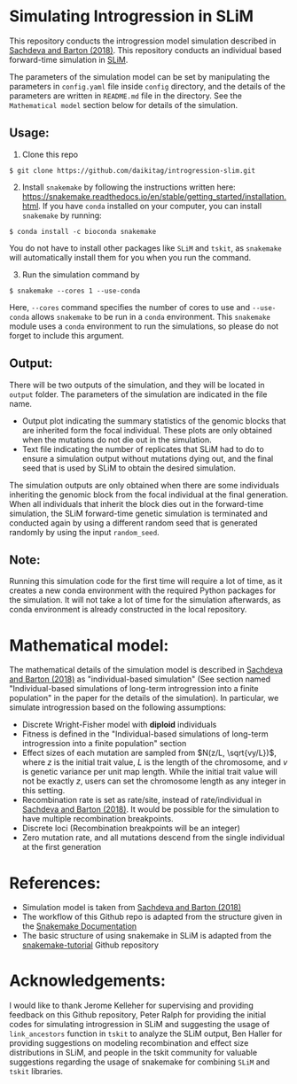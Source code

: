 # Simulating Introgression in SLiM

This repository conducts the introgression model simulation described in [Sachdeva and Barton (2018)](https://doi.org/10.1534/genetics.118.301018). This repository conducts an individual based forward-time simulation in [SLiM](https://messerlab.org/slim/).

The parameters of the simulation model can be set by manipulating the parameters in `config.yaml` file inside `config` directory, and the details of the parameters are written in `README.md` file in the directory. See the `Mathematical model` section below for details of the simulation.

## Usage:

1. Clone this repo

```
$ git clone https://github.com/daikitag/introgression-slim.git
```

2. Install `snakemake` by following the instructions written here: https://snakemake.readthedocs.io/en/stable/getting_started/installation.html. If you have `conda` installed on your computer, you can install `snakemake` by running:

```
$ conda install -c bioconda snakemake
```
You do not have to install other packages like `SLiM` and `tskit`, as `snakemake` will automatically install them for you when you run the command.

3. Run the simulation command by

```
$ snakemake --cores 1 --use-conda
```

Here, `--cores` command specifies the number of cores to use and `--use-conda` allows `snakemake` to be run in a `conda` environment. This `snakemake` module uses a `conda` environment to run the simulations, so please do not forget to include this argument.

## Output:

There will be two outputs of the simulation, and they will be located in `output` folder. The parameters of the simulation are indicated in the file name.

- Output plot indicating the summary statistics of the genomic blocks that are inherited form the focal individual. These plots are only obtained when the mutations do not die out in the simulation.
- Text file indicating the number of replicates that SLiM had to do to ensure a simulation output without mutations dying out, and the final seed that is used by SLiM to obtain the desired simulation.

The simulation outputs are only obtained when there are some individuals inheriting the genomic block from the focal individual at the final generation. When all individuals that inherit the block dies out in the forward-time simulation, the SLiM forward-time genetic simulation is terminated and conducted again by using a different random seed that is generated randomly by using the input `random_seed`.

## Note:

Running this simulation code for the first time will require a lot of time, as it creates a new conda environment with the required Python packages for the simulation. It will not take a lot of time for the simulation afterwards, as conda environment is already constructed in the local repository.

# Mathematical model:

The mathematical details of the simulation model is described in [Sachdeva and Barton (2018)](https://doi.org/10.1534/genetics.118.301018) as "individual-based simulation" (See section named "Individual-based simulations of long-term introgression into a finite population" in the paper for the details of the simulation). In particular, we simulate introgression based on the following assumptions:

- Discrete Wright-Fisher model with **diploid** individuals
- Fitness is defined in the "Individual-based simulations of long-term introgression into a finite population" section
- Effect sizes of each mutation are sampled from $N(z/L, \sqrt{vy/L})$, where $z$ is the initial trait value, $L$ is the length of the chromosome, and $v$ is genetic variance per unit map length. While the initial trait value will not be exactly $z$, users can set the chromosome length as any integer in this setting.
- Recombination rate is set as rate/site, instead of rate/individual in [Sachdeva and Barton (2018)](https://doi.org/10.1534/genetics.118.301018). It would be possible for the simulation to have multiple recombination breakpoints.
- Discrete loci (Recombination breakpoints will be an integer)
- Zero mutation rate, and all mutations descend from the single individual at the first generation


# References:

- Simulation model is taken from [Sachdeva and Barton (2018)](https://doi.org/10.1534/genetics.118.301018)
- The workflow of this Github repo is adapted from the structure given in the [Snakemake Documentation](https://snakemake.readthedocs.io/en/stable/snakefiles/deployment.html#using-and-combining-pre-exising-workflows)
- The basic structure of using snakemake in SLiM is adapted from the [snakemake-tutorial](https://github.com/vsbuffalo/snakemake-tutorial/tree/master) Github repository

# Acknowledgements:

I would like to thank Jerome Kelleher for supervising and providing feedback on this Github repository, Peter Ralph for providing the initial codes for simulating introgression in SLiM and suggesting the usage of `link_ancestors` function in `tskit` to analyze the SLiM output, Ben Haller for providing suggestions on modeling recombination and effect size distributions in SLiM, and people in the tskit community for valuable suggestions regarding the usage of snakemake for combining `SLiM` and `tskit` libraries.
